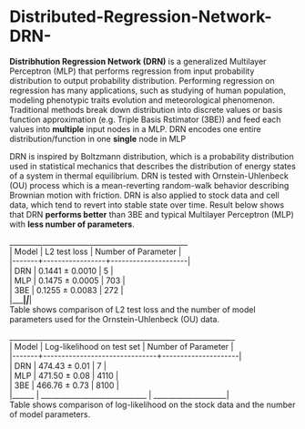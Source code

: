 # Distributed-Regression-Network-DRN-

**Distribhution Regression Network (DRN)** is a generalized Multilayer Perceptron (MLP) that performs regression from input probability distribution to output probability distribution. Performing regression on regression has many applications, such as studying of human population, modeling phenotypic traits evolution and meteorological phenomenon. Traditional methods break down distribution into discrete values or basis function approximation (e.g. Triple Basis Rstimator (3BE)) and feed each values into **multiple** input nodes in a MLP. DRN encodes one entire distribution/function in one **single** node in MLP

DRN is inspired by Boltzmann distribution, which is a probability distribution used in statistical mechanics that describes the distribution of energy states of a system in thermal equilibrium. DRN is tested with Ornstein-Uhlenbeck (OU) process which is a mean-reverting random-walk behavior describing Brownian motion with friction. DRN is also applied to stock data and cell data, which tend to revert into stable state over time. Result below shows that DRN **performs better** than 3BE and typical Multilayer Perceptron (MLP) with **less number of parameters**.

_________________________________________________ <br />
| Model |  L2 test loss   | Number of Parameter | <br />
|-------+-----------------+---------------------| <br />
|  DRN  | 0.1441 ± 0.0010 |         5           | <br />
|  MLP  | 0.1475 ± 0.0005 |        703          | <br />
|  3BE  | 0.1255 ± 0.0083 |        272          | <br />
|_______|_________________|_____________________| <br />
Table shows comparison of L2 test loss and the number of model parameters used for the Ornstein-Uhlenbeck (OU) data. 

______________________________________________________________ <br />
| Model |  Log-likelihood on test set   | Number of Parameter | <br />
|-------+-------------------------------+---------------------| <br />
|  DRN  |        474.43 ± 0.01          |         7           | <br />
|  MLP  |        471.50 ± 0.08          |        4110         | <br />
|  3BE  |        466.76 ± 0.73          |        8100         | <br />
|______ | _____________________________ | ____________________| <br />
Table shows comparison of log-likelihood on the stock data and the number of model parameters.               
